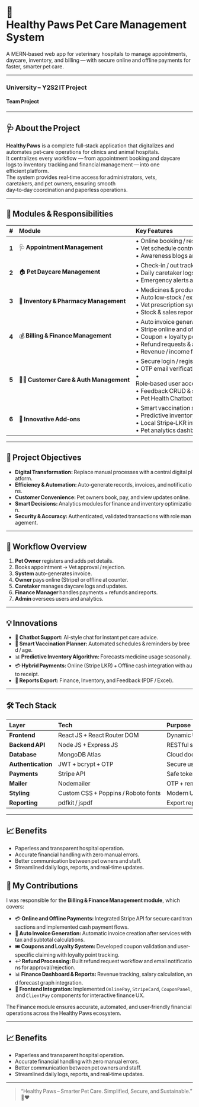 # 🐾 Healthy Paws Pet Care Management System

A MERN‑based web app for veterinary hospitals to manage appointments, daycare, inventory, and billing — with secure online and offline payments for faster, smarter pet care.

---

### University – Y2S2 IT Project 
#### Team Project

---

## 🩺 About the Project
**Healthy Paws** is a complete full‑stack application that digitalizes and automates pet‑care operations for clinics and animal hospitals.  
It centralizes every workflow — from appointment booking and daycare logs to inventory tracking and financial management — into one efficient platform.  
The system provides real‑time access for administrators, vets, caretakers, and pet owners, ensuring smooth day‑to‑day coordination and paperless operations.

---

## 🧩 Modules & Responsibilities

| # | Module | Key Features |
|:-:|:--------|:--------------|
| **1** | 🩺 **Appointment Management** | • Online booking / rescheduling / cancellation<br>• Vet schedule control and medical reports (PDF)<br>• Awareness blogs and Ask‑a‑Vet Q&A |
| **2** | 🏠 **Pet Daycare Management** | • Check‑in / out tracking<br>• Daily caretaker logs and status updates<br>• Emergency alerts and review reports|
| **3** | 💊 **Inventory & Pharmacy Management** | • Medicines & product CRUD<br>• Auto low‑stock / expiry alerts<br>• Vet prescription sync<br>• Stock & sales reporting|
| **4** | 💰 **Billing & Finance Management** | • Auto invoice generation<br>• Stripe online and offline cash payments<br>• Coupon + loyalty point system<br>• Refund requests & approval<br>• Revenue / income forecasting|
| **5** | 🧑‍💻 **Customer Care & Auth Management** | • Secure login / register / logout<br>• OTP email verification & password reset<br>• Role‑based user access (Admin / Vet / Caretaker / Owner)<br>• Feedback CRUD & sentiment reports<br>• Pet Health Chatbot|
| **6** | 🧠 **Innovative Add‑ons** | • Smart vaccination scheduler with email reminders<br>• Predictive inventory management<br>• Local Stripe‑LKR integration<br>• Pet analytics dashboard for health trends|

---

## 🎯 Project Objectives
- **Digital Transformation:** Replace manual processes with a central digital platform.  
- **Efficiency & Automation:** Auto‑generate records, invoices, and notifications.  
- **Customer Convenience:** Pet owners book, pay, and view updates online.  
- **Smart Decisions:** Analytics modules for finance and inventory optimization.  
- **Security & Accuracy:** Authenticated, validated transactions with role management.  

---

## 🔄 Workflow Overview
1. **Pet Owner** registers and adds pet details.  
2. Books appointment → Vet approval / rejection.  
3. **System** auto‑generates invoice.  
4. **Owner** pays online (Stripe) or offline at counter.  
5. **Caretaker** manages daycare logs and updates.  
6. **Finance Manager** handles payments + refunds and reports.  
7. **Admin** oversees users and analytics.  

---

## 💡 Innovations
- 🤖 **Chatbot Support:** AI‑style chat for instant pet care advice.  
- 📅 **Smart Vaccination Planner:** Automated schedules & reminders by breed / age.  
- 📊 **Predictive Inventory Algorithm:** Forecasts medicine usage seasonally.  
- 💳 **Hybrid Payments:** Online (Stripe LKR) + Offline cash integration with auto receipt.  
- 🧾 **Reports Export:** Finance, Inventory, and Feedback (PDF / Excel).  

---

## 🛠️ Tech Stack
| Layer | Tech | Purpose |
|:------|:-----|:--------|
| **Frontend** | React JS + React Router DOM | Dynamic UI & spa routing |
| **Backend API** | Node JS + Express JS | RESTful services |
| **Database** | MongoDB Atlas | Cloud document storage via Mongoose |
| **Authentication** | JWT + bcrypt + OTP | Secure user handling |
| **Payments** | Stripe API | Safe tokenized card payments |
| **Mailer** | Nodemailer | OTP + reminder emails |
| **Styling** | Custom CSS + Poppins / Roboto fonts | Modern UI/UX |
| **Reporting** | pdfkit / jspdf | Export reports & receipts |

---

## 📈 Benefits
- Paperless and transparent hospital operation.  
- Accurate financial handling with zero manual errors.  
- Better communication between pet owners and staff.  
- Streamlined daily logs, reports, and real‑time updates.  

## 💼 My Contributions

I was responsible for the **Billing & Finance Management module**, which covers:

- 💳 **Online and Offline Payments:** Integrated Stripe API for secure card transactions and implemented cash payment flows.  
- 🧾 **Auto Invoice Generation:** Automatic invoice creation after services with tax and subtotal calculations.  
- 🎟️ **Coupons and Loyalty System:** Developed coupon validation and user‑specific claiming with loyalty point tracking.  
- ↩️ **Refund Processing:** Built refund request workflow and email notifications for approval/rejection.  
- 📊 **Finance Dashboard & Reports:** Revenue tracking, salary calculation, and forecast graph integration.  
- 🧩 **Frontend Integration:** Implemented `OnlinePay`, `StripeCard`, `CouponPanel`, and `ClientPay` components for interactive finance UX.  

The Finance module ensures accurate, automated, and user‑friendly financial operations across the Healthy Paws ecosystem.

---

## 📈 Benefits
- Paperless and transparent hospital operation.  
- Accurate financial handling with zero manual errors.  
- Better communication between pet owners and staff.  
- Streamlined daily logs, reports, and real‑time updates.  

---

> “Healthy Paws – Smarter Pet Care. Simplified, Secure, and Sustainable.” 🐶❤️
